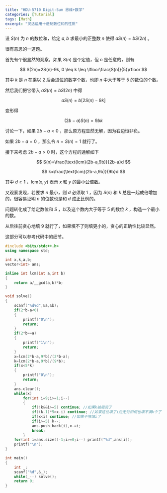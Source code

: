 ```yaml
---
title: "HDU-5710 Digit-Sum 思维+数学"
categories: [Tutorial]
tags: [Math]
excerpt: "灵活运用十进制数位和的性质"
---
```


设 $S(n)$ 为 $n$ 的数位和，给定 $a,b$ 求最小的正整数 $n$ 使得 $aS(n)=bS(2n)$ 。

很有意思的一道题。

首先有个很显然的观察，如果 $S(n)$ 是个定值，但 $n$ 是任意的，则有

$$
S(2n)=2S(n)-9k, 0 \leq k \leq \lfloor\frac{S(n)}{5}\rfloor
$$

其中 $k$ 是 $n$ 在乘以 $2$ 后会进位的数字个数，也即 $n$ 中大于等于 $5$ 的数位的个数。

然后我们把它带入 $aS(n)=bS(2n)$ 中得

$$
aS(n)=b[2S(n)-9k]
$$

变形得

$$
(2b-a)S(n)=9bk
$$

讨论一下，如果 $2b-a \lt 0$ ，那么原方程显然无解，因为右边恒非负。

如果 $2b-a=0$ ，那么令 $n=S(n)=1$ 就行了。

接下来考虑 $2b-a \gt 0$ 时，这个方程的通解如下

$$
S(n)=\frac{\text{lcm}(2b-a,9b)}{2b-a}d
$$

$$
k=\frac{\text{lcm}(2b-a,9b)}{9b}d
$$

其中 $d \geq 1$ ，$\text{lcm}(x,y)$ 表示 $x$ 和 $y$ 的最小公倍数。

又观察发现，若要求 $n$ 最小，则 $d$ 必须取 $1$ ，因为 $S(n)$ 和 $k$ 总是一起成倍增加的，很容易证明 $n$ 的位数也是和 $d$ 成正比例的。

问题转化成了给定数位和 $S$ ，以及这个数内大于等于 $5$ 的数位 $k$ ，构造一个最小的数。

从后往前贪心地填 $9$ 就行了，如果填不了则填更小的，贪心的正确性比较显然。

这部分可以参考代码中的细节。

```cpp
#include <bits/stdc++.h>
using namespace std;

int x,k,a,b;
vector<int> ans;

inline int lcm(int a,int b)
{
    return a/__gcd(a,b)*b;
}

void solve()
{
    scanf("%d%d",&a,&b);
    if(2*b-a<0)
    {
        printf("0\n");
        return;
    }
    if(2*b==a)
    {
        printf("1\n");
        return;
    }
    x=lcm(2*b-a,9*b)/(2*b-a);
    k=lcm(2*b-a,9*b)/(9*b);
    if(x<5*k)
    {
        printf("0\n");
        return;
    }
    ans.clear();
    while(x)
        for(int i=9;i>=1;i--)
        {
            if(!k&&i>=5) continue; //如果k被用完了
            if((k-1)*5>x-i) continue; //如果这位填了i后无论如何也填不满k个了
            if(x<i) continue; //如果不够填i了
            if(i>=5) k--;
            ans.push_back(i),x-=i;
            break;
        }
    for(int i=ans.size()-1;i>=0;i--) printf("%d",ans[i]);
    printf("\n");
}

int main()
{
    int _;
    scanf("%d",&_);
    while(_--) solve();
    return 0;
}
```